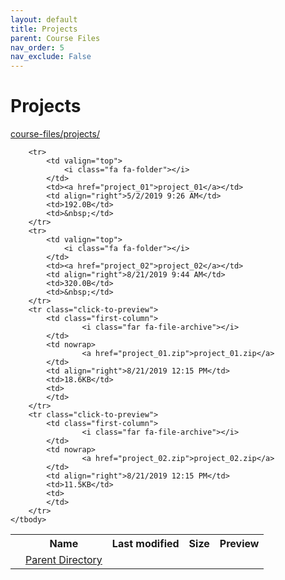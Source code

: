 ```yaml
---
layout: default
title: Projects
parent: Course Files
nav_order: 5
nav_exclude: False
---
```


# Projects

[course-files/projects/](.)

<table class="tbl-files">
    <tbody>
        <tr>
            <th valign="top"></th>
            <th>Name</th>
            <th>Last modified</th>
            <th>Size</th>
            <th>Preview</th>
        </tr>
        <tr>
            <td valign="top">
                <i class="fa fa-folder-open"></i>
            </td>
            <td><a href="../">Parent Directory</a></td>
            <td>&nbsp;</td>
            <td>&nbsp;</td>
            <td>&nbsp;</td>
        </tr>

        <tr>
            <td valign="top">
                <i class="fa fa-folder"></i>
            </td>
            <td><a href="project_01">project_01</a></td>
            <td align="right">5/2/2019 9:26 AM</td>
            <td>192.0B</td>
            <td>&nbsp;</td>
        </tr>
        <tr>
            <td valign="top">
                <i class="fa fa-folder"></i>
            </td>
            <td><a href="project_02">project_02</a></td>
            <td align="right">8/21/2019 9:44 AM</td>
            <td>320.0B</td>
            <td>&nbsp;</td>
        </tr>
        <tr class="click-to-preview">
            <td class="first-column">
                    <i class="far fa-file-archive"></i>
            </td>
            <td nowrap>
                    <a href="project_01.zip">project_01.zip</a>
            </td>
            <td align="right">8/21/2019 12:15 PM</td>
            <td>18.6KB</td>
            <td>
            </td>
        </tr>
        <tr class="click-to-preview">
            <td class="first-column">
                    <i class="far fa-file-archive"></i>
            </td>
            <td nowrap>
                    <a href="project_02.zip">project_02.zip</a>
            </td>
            <td align="right">8/21/2019 12:15 PM</td>
            <td>11.5KB</td>
            <td>
            </td>
        </tr>
    </tbody>
</table>

